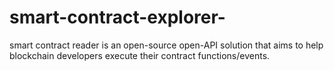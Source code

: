 # smart-contract-explorer-
smart contract reader is an open-source open-API solution that aims to help blockchain developers execute their contract functions/events.
